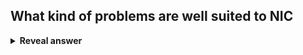 ## What kind of problems are well suited to NIC
<details>
<summary><b>Reveal answer</b></summary>
Pattern recognition<br>Shortest paths<br>Searching (for food, and evolution itself is a search!)
</details>
